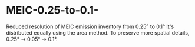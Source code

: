 # MEIC-0.25-to-0.1-
Reduced resolution of MEIC emission inventory from 0.25° to 0.1°
It's distributed equally using the area method. To preserve more spatial details, 0.25° -> 0.05° -> 0.1°.
